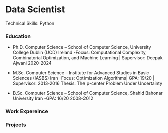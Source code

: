# Data Scientist
Technical Skills: Python
### Education
- Ph.D. Computer Science – School of Computer Science, University College Dublin (UCD)	Ireland
  -Focus: Computational Complexity, Combinatorial Optimization, and Machine Learning | Supervisor: Deepak Ajwani	2020-2024
* M.Sc. Computer Science – Institute for Advanced Studies in Basic Sciences (IASBS)	Iran
  -Focus: Optimization Algorithms| GPA: 19/20 | Supervisor: 	2013-2016
Thesis: The p-center Problem Under Uncertainty
+ B.Sc. Computer Science – School of Computer Science, Shahid Bahonar University	Iran
  -GPA: 16/20	2008-2012


### Work Expereince
### Projects 
